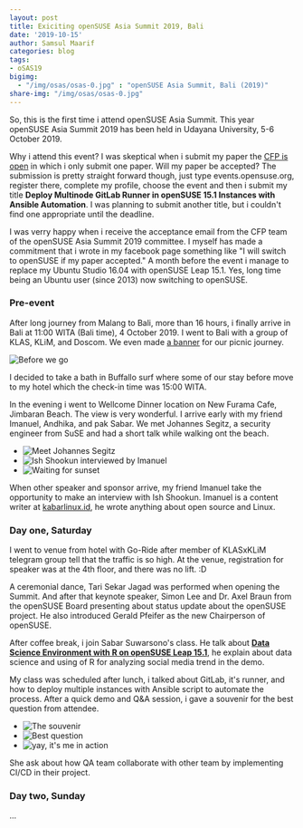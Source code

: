 ```yaml
---
layout: post
title: Exiciting openSUSE Asia Summit 2019, Bali
date: '2019-10-15'
author: Samsul Maarif
categories: blog
tags:
- oSAS19
bigimg:
  - "/img/osas/osas-0.jpg" : "openSUSE Asia Summit, Bali (2019)"
share-img: "/img/osas/osas-0.jpg"
---
```



So, this is the first time i attend openSUSE Asia Summit. This year openSUSE Asia Summit 2019 has been held in Udayana University, 5-6 October 2019.

Why i attend this event? I was skeptical when i submit my paper the [CFP is open](https://news.opensuse.org/2019/05/01/opensuse-asia-summit-2019-bali-call-for-proposals-is-open/) in which i only submit one paper. Will my paper be accepted? The submission is pretty straight forward though, just type events.opensuse.org, register there, complete my profile, choose the event and then i submit my title **Deploy Multinode GitLab Runner in openSUSE 15.1 Instances with Ansible Automation**. I was planning to submit another title, but i couldn't find one appropriate until the deadline.

I was verry happy when i receive the acceptance email from the CFP team of the openSUSE Asia Summit 2019 committee. I myself has made a commitment that i wrote in my facebook page something like "I will switch to openSUSE if my paper accepted." A month before the event i manage to replace my Ubuntu Studio 16.04 with openSUSE Leap 15.1. Yes, long time being an Ubuntu user (since 2013) now switching to openSUSE.

### Pre-event

After long journey from Malang to Bali, more than 16 hours, i finally arrive in Bali at 11:00 WITA (Bali time), 4 October 2019. I went to Bali with a group of KLAS, KLiM, and Doscom. We even made [a banner](https://github.com/hervyqa/artwork-documentation/blob/master/klasxklim/banner-2x1m.png) for our picnic journey.

![Before we go](/img/osas/osas-1.jpg)

I decided to take a bath in Buffallo surf where some of our stay before move to my hotel which the check-in time was 15:00 WITA.


In the evening i went to Wellcome Dinner location on New Furama Cafe, Jimbaran Beach. The view is very wonderful. I arrive early with my friend Imanuel, Andhika, and pak Sabar. We met Johannes Segitz, a security engineer from SuSE and had a short talk while walking ont the beach.

* ![Meet Johannes Segitz](/img/osas/osas-2.jpg)
* ![Ish Shookun interviewed by Imanuel](/img/osas/osas-3.jpg)
* ![Waiting for sunset](/img/osas/osas-4.jpg)

When other speaker and sponsor arrive, my friend Imanuel take the opportunity to make an interview with Ish Shookun. Imanuel is a content writer at [kabarlinux.id](https://kabarlinux.id), he wrote anything about open source and Linux.

### Day one, Saturday

I went to venue from hotel with Go-Ride after member of KLASxKLiM telegram group tell that the traffic is so high. At the venue, registration for speaker was at the 4th floor, and there was no lift. :D

A ceremonial dance, Tari Sekar Jagad was performed when opening the Summit. And after that keynote speaker, Simon Lee and Dr. Axel Braun from the openSUSE Board presenting about status update about the openSUSE project. He also introduced Gerald Pfeifer as the new Chairperson of openSUSE.

After coffee break, i join Sabar Suwarsono's class. He talk about [**Data Science Environment with R on openSUSE Leap 15.1**](https://events.opensuse.org/conferences/summitasia19/program/proposals/2591), he explain about data science and using of R for analyzing social media trend in the demo.

My class was scheduled after lunch, i talked about GitLab, it's runner, and how to deploy multiple instances with Ansible script to automate the process. After a quick demo and Q&A session, i gave a souvenir for the best question from attendee.

* ![The souvenir](/img/osas/osas-7.jpg)
* ![Best question](/img/osas/osas-5.jpg)
* ![yay, it's me in action](/img/osas/osas-6.jpg)

She ask about how QA team collaborate with other team by implementing CI/CD in their project.

### Day two, Sunday

...
